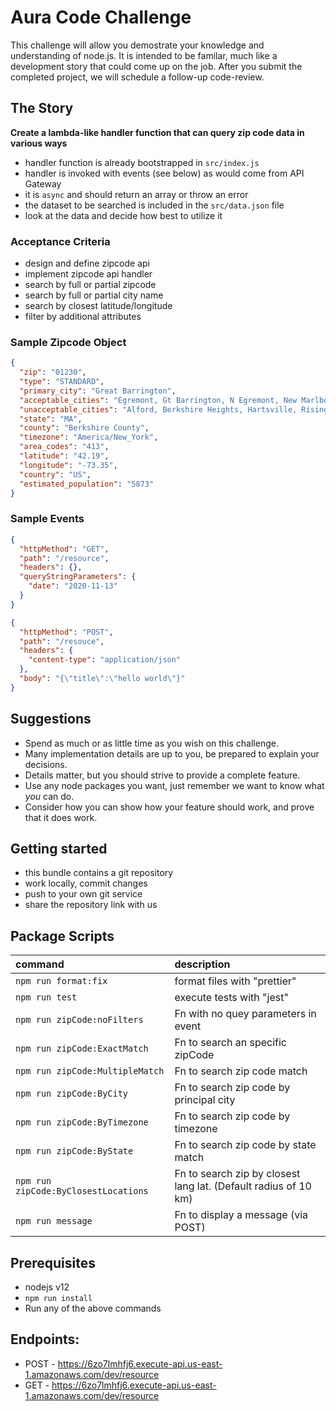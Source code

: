# Aura Code Challenge

This challenge will allow you demostrate your knowledge and understanding of node.js.
It is intended to be familar, much like a development story that could come up on the job.
After you submit the completed project, we will schedule a follow-up code-review.

## The Story

**Create a lambda-like handler function that can query zip code data in various ways**

- handler function is already bootstrapped in `src/index.js`
- handler is invoked with events (see below) as would come from API Gateway
- it is `async` and should return an array or throw an error
- the dataset to be searched is included in the `src/data.json` file
- look at the data and decide how best to utilize it

### Acceptance Criteria

- design and define zipcode api
- implement zipcode api handler
- search by full or partial zipcode
- search by full or partial city name
- search by closest latitude/longitude
- filter by additional attributes

### Sample Zipcode Object

```json
{
  "zip": "01230",
  "type": "STANDARD",
  "primary_city": "Great Barrington",
  "acceptable_cities": "Egremont, Gt Barrington, N Egremont, New Marlboro, New Marlborou, New Marlborough, North Egremont, Simons Rock",
  "unacceptable_cities": "Alford, Berkshire Heights, Hartsville, Risingdale, Van Deusenville",
  "state": "MA",
  "county": "Berkshire County",
  "timezone": "America/New_York",
  "area_codes": "413",
  "latitude": "42.19",
  "longitude": "-73.35",
  "country": "US",
  "estimated_population": "5873"
}
```

### Sample Events

```json
{
  "httpMethod": "GET",
  "path": "/resource",
  "headers": {},
  "queryStringParameters": {
    "date": "2020-11-13"
  }
}
```

```json
{
  "httpMethod": "POST",
  "path": "/resouce",
  "headers": {
    "content-type": "application/json"
  },
  "body": "{\"title\":\"hello world\"}"
}
```

## Suggestions

- Spend as much or as little time as you wish on this challenge.
- Many implementation details are up to you, be prepared to explain your decisions.
- Details matter, but you should strive to provide a complete feature.
- Use any node packages you want, just remember we want to know what _you_ can do.
- Consider how you can show how your feature should work, and prove that it does work.

## Getting started

- this bundle contains a git repository
- work locally, commit changes
- push to your own git service
- share the repository link with us

## Package Scripts

| command                              | description                                                     |
| :----------------------------------- | :-------------------------------------------------------------- |
| `npm run format:fix`                 | format files with "prettier"                                    |
| `npm run test`                       | execute tests with "jest"                                       |
| `npm run zipCode:noFilters`          | Fn with no quey parameters in event                             |
| `npm run zipCode:ExactMatch`         | Fn to search an specific zipCode                                |
| `npm run zipCode:MultipleMatch`      | Fn to search zip code match                                     |
| `npm run zipCode:ByCity`             | Fn to search zip code by principal city                         |
| `npm run zipCode:ByTimezone`         | Fn to search zip code by timezone                               |
| `npm run zipCode:ByState`            | Fn to search zip code by state match                            |
| `npm run zipCode:ByClosestLocations` | Fn to search zip by closest lang lat. (Default radius of 10 km) |
| `npm run message`                    | Fn to display a message (via POST)                              |

## Prerequisites

- nodejs v12
- `npm run install`
- Run any of the above commands

## Endpoints:

- POST - https://6zo7lmhfj6.execute-api.us-east-1.amazonaws.com/dev/resource
- GET - https://6zo7lmhfj6.execute-api.us-east-1.amazonaws.com/dev/resource
